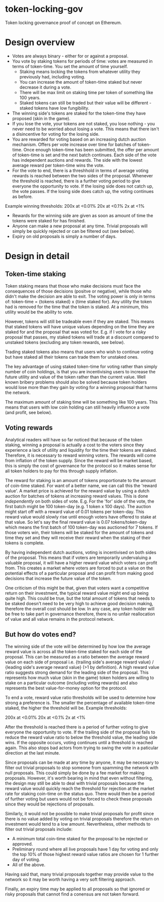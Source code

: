 # token-locking-gov
Token locking governance proof of concept on Ethereum.

# Design overview
- Votes are always binary - either for or against a proposal.
- You vote by staking tokens for periods of time: votes are measured in terms of token-time. You set the amount of time yourself. 
	- Staking means locking the tokens from whatever utility they previously had, including voting. 
	- You can increase the amount of token-time staked but never decrease it during a vote. 
	- There will be max limit on staking time per token of something like 100 years.
	- Staked tokens can still be traded but their value will be different - staked tokens have low fungibility. 
- The winning side's tokens are staked for the token-time they have proposed (skin in the game).
- If you lose the vote, your tokens are not staked, you lose nothing - you never need to be worried about losing a vote. This means that there isn't a disincentive for voting for the losing side. 
- You are rewarded for voting based on an increasing dutch auction mechanism. Offers per vote increase over time for batches of token-time. Once enough token-time has been submitted, the offer per amount of token-time is set and the next batch continues. Each side of the vote has independent auctions and rewards. The side with the lowest average reward per token-time wins the vote. 
- For the vote to end, there is a threshhold in terms of average voting rewards is reached between the two sides of the proposal. Whenever the threshold is reached, there is a further voting period to give everyone the opportunity to vote. If the losing side does not catch up, the vote passes. If the losing side does catch up, the voting continues as before. 

Example winning thresholds:
200x at <0.01%
20x at <0.1% 
2x at <1%

- Rewards for the winning side are given as soon as amount of time the tokens were staked for has finished.
- Anyone can make a new proposal at any time. Trivial proposals will simply be quickly rejected or can be filtered out (see below). 
- Expiry on old proposals is simply a number of days. 

# Design in detail
## Token-time staking
Token staking means that those who make decisions must face the consequences of those decisions (positve or negative), while those who didn't make the decision are able to exit. The voting power is only in terms of: token-time = {tokens staked} x {time staked for}. Any utility the token had is removed for the time that the token is staked. At a minimum, this utility would be the ability to vote. 

However, tokens will still be tradeable even if they are staked. This means that staked tokens will have unique values depending on the time they are staked for and the proposal that was voted for. E.g. if I vote for a risky proposal that passes, my staked tokens will trade at a discount compared to unstaked tokens (excluding any token rewards, see below). 

Trading staked tokens also means that users who wish to continue voting but have staked all their tokens can trade them for unstaked ones. 

The key advantage of using staked token-time for voting rather than simply number of coin holdings, is that you are incentivising users to increase the future utility and value of the token rather than the current value. Well known bribery problems should also be solved because token holders would lose more than they gain by voting for a winning proposal that harms the network.

The maximum amount of staking time will be something like 100 years. This means that users with low coin holding can still heavily influence a vote (and profit, see below). 

## Voting rewards
Analytical readers will have so far noticed that because of the token staking, winning a proposal is actually a cost to the voters since they experience a lack of utility and liquidity for the time their tokens are staked. Therefore, it is necessary to reward winning voters. The rewards will come from inflation of the token supply. Since the reward will be market based, this is simply the cost of governance for the protocol so it makes sense for all token holders to pay for this through supply inflation.

The reward for staking is an amount of tokens proportionate to the amount of coin-time staked. For want of a better name, we can call this the 'reward value'. A market price is achieved for the reward value by using a dutch auction for batches of tokens at increasing reward values. This is done *independently* on both sides of vote. E.g. For the 'for' side of the vote, the first batch might be 100 token-day (e.g. 1 token x 100 days). The auction might start off with a reward value of 0.01 tokens per token-day. This reward value would slowly rise until enough voters have offered to stake at that value. So let's say the final reward value is 0.07 tokens/token-day which means the first batch of 100 token-day was auctioned for 7 tokens. If those voters win, their tokens will be staked for the amount of tokens and time they set and they will receive their reward when the staking of their tokens is complete. 

By having independent dutch auctions, voting is incentivised on both sides of the proposal. This means that if voters are temporarily undervaluing a valuable proposal, it will have a higher reward value which voters can profit from. This creates a market where voters are forced to put a value on the potential effects of a particular proposal and can profit from making good decisions that increase the future value of the token. 

One criticism of this might be that, given that voters want a competitive return on their investment, the typical reward value might end up being quite high. This could be true, but the total amount of tokens that needs to be staked doesn't need to be very high to achieve good decision making, therefore the overall cost should be low. In any case, any token holder will be free to take part in governance therefore, there is no unfair reallocation of value and all value remains in the protocol network. 

## But how do votes end?
The winning side of the vote will be determined by how low the average reward value is across all the token-time staked for each side of the proposal. This can be measured as a ratio between the average reward value on each side of proposal i.e. {trailing side's average reward value} / {leading side's average reward value} (>1 by definition). A high reward value ratio suggests strong demand for the leading side of the proposal. This represents how much value (skin in the game) token holders are willing to stake on a particular outcome (including voting rewards) and also represents the best value-for-money option for the protocol.

To end a vote, reward value ratio thresholds will be used to determine how strong a preference is. The smaller the percentage of available token-time staked, the higher the threshold will be. Example thresholds:

200x at <0.01%
20x at <0.1% 
2x at <1%

After the threshold is reached there is a period of further voting to give everyone the opportunity to vote. If the trailing side of the proposal fails to reduce the reward value ratio to below the threshold value, the leading side wins. If the opposite occurs, voting continues until a threshold is reached again. This also stops bad actors from trying to swing the vote in a paticular direction at the last minute.

Since proposals can be made at any time by anyone, it may be necessary to filter out trivial proposals to stop someone from spamming the network with null proposals. This could simply be done by a fee market for making proposals. However, it's worth bearing in mind that even without filtering, the design may still be able to deal with trivial proposals because the reward value would quickly reach the threshold for rejection at the market rate for staking coin-time on the status quo. There would then be a period of further voting but users would not be forced to check these proposals since they would be rejections of proposals.  

Similarly, it would not be possible to make trivial proposals for profit since there is no value added by voting on trivial proposals therefore the return on investment would tend to a low amount. Nevertheless, other methods to filter out trivial proposals include: 

- A minimum total coin-time staked for the proposal to be rejected or approved.
- Preliminary round where all live proposals have 1 day for voting and only the top 10% of those highest reward value ratios are chosen for 1 further day of voting.
- All of the above.

Having said that, many trivial proposals together may provide value to the network so it may be worth having a very soft filtering approach.

Finally, an expiry time may be applied to all proposals so that ignored or risky proposals that cannot find a conensus are not taken forward.
